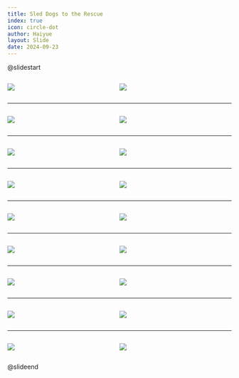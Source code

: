 ```yaml
---
title: Sled Dogs to the Rescue
index: true
icon: circle-dot
author: Haiyue
layout: Slide
date: 2024-09-23
---
```

 
@slidestart

<div style="display:flex">
<div style="flex:1">

![](https://raw.githubusercontent.com/yclord/reading/refs/heads/master/english/Level-K/Sled%20Dogs%20to%20the%20Rescue/001.webp)
</div>
<div style="flex:1">

![](https://raw.githubusercontent.com/yclord/reading/refs/heads/master/english/Level-K/Sled%20Dogs%20to%20the%20Rescue/002.webp)
</div>
</div>

---

<div style="display:flex">
<div style="flex:1">

![](https://raw.githubusercontent.com/yclord/reading/refs/heads/master/english/Level-K/Sled%20Dogs%20to%20the%20Rescue/003.webp)
</div>
<div style="flex:1">

![](https://raw.githubusercontent.com/yclord/reading/refs/heads/master/english/Level-K/Sled%20Dogs%20to%20the%20Rescue/004.webp)
</div>
</div>

---

<div style="display:flex">
<div style="flex:1">

![](https://raw.githubusercontent.com/yclord/reading/refs/heads/master/english/Level-K/Sled%20Dogs%20to%20the%20Rescue/005.webp)
</div>
<div style="flex:1">

![](https://raw.githubusercontent.com/yclord/reading/refs/heads/master/english/Level-K/Sled%20Dogs%20to%20the%20Rescue/006.webp)
</div>
</div>

---

<div style="display:flex">
<div style="flex:1">

![](https://raw.githubusercontent.com/yclord/reading/refs/heads/master/english/Level-K/Sled%20Dogs%20to%20the%20Rescue/007.webp)
</div>
<div style="flex:1">

![](https://raw.githubusercontent.com/yclord/reading/refs/heads/master/english/Level-K/Sled%20Dogs%20to%20the%20Rescue/008.webp)
</div>
</div>

---

<div style="display:flex">
<div style="flex:1">

![](https://raw.githubusercontent.com/yclord/reading/refs/heads/master/english/Level-K/Sled%20Dogs%20to%20the%20Rescue/009.webp)
</div>
<div style="flex:1">

![](https://raw.githubusercontent.com/yclord/reading/refs/heads/master/english/Level-K/Sled%20Dogs%20to%20the%20Rescue/010.webp)
</div>
</div>

---

<div style="display:flex">
<div style="flex:1">

![](https://raw.githubusercontent.com/yclord/reading/refs/heads/master/english/Level-K/Sled%20Dogs%20to%20the%20Rescue/011.webp)
</div>
<div style="flex:1">

![](https://raw.githubusercontent.com/yclord/reading/refs/heads/master/english/Level-K/Sled%20Dogs%20to%20the%20Rescue/012.webp)
</div>
</div>

---

<div style="display:flex">
<div style="flex:1">

![](https://raw.githubusercontent.com/yclord/reading/refs/heads/master/english/Level-K/Sled%20Dogs%20to%20the%20Rescue/013.webp)
</div>
<div style="flex:1">

![](https://raw.githubusercontent.com/yclord/reading/refs/heads/master/english/Level-K/Sled%20Dogs%20to%20the%20Rescue/014.webp)
</div>
</div>

---

<div style="display:flex">
<div style="flex:1">

![](https://raw.githubusercontent.com/yclord/reading/refs/heads/master/english/Level-K/Sled%20Dogs%20to%20the%20Rescue/015.webp)
</div>
<div style="flex:1">

![](https://raw.githubusercontent.com/yclord/reading/refs/heads/master/english/Level-K/Sled%20Dogs%20to%20the%20Rescue/016.webp)
</div>
</div>

---

<div style="display:flex">
<div style="flex:1">

![](https://raw.githubusercontent.com/yclord/reading/refs/heads/master/english/Level-K/Sled%20Dogs%20to%20the%20Rescue/017.webp)
</div>
<div style="flex:1">

![](https://raw.githubusercontent.com/yclord/reading/refs/heads/master/english/Level-K/Sled%20Dogs%20to%20the%20Rescue/018.webp)
</div>
</div>

@slideend